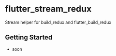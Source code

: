 # flutter_stream_redux

Stream helper for build_redux and flutter_build_redux

## Getting Started

   * soon